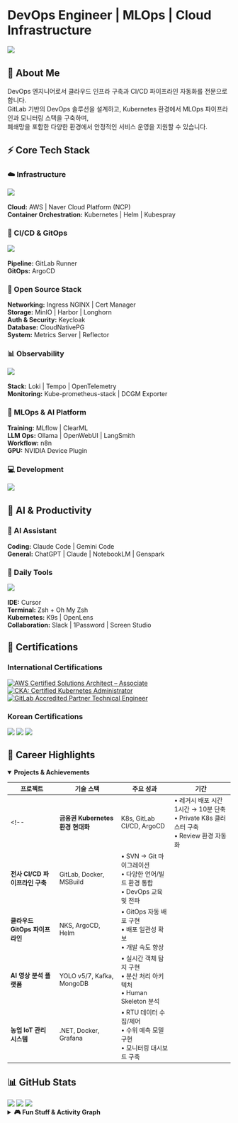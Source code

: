 # DevOps Engineer | MLOps | Cloud Infrastructure

![](https://komarev.com/ghpvc/?username=pghoya2956&style=flat-square&color=blue)

## 👋 About Me

DevOps 엔지니어로서 클라우드 인프라 구축과 CI/CD 파이프라인 자동화를 전문으로 합니다.  
GitLab 기반의 DevOps 솔루션을 설계하고, Kubernetes 환경에서 MLOps 파이프라인과 모니터링 스택을 구축하며,  
폐쇄망을 포함한 다양한 환경에서 안정적인 서비스 운영을 지원할 수 있습니다.

## ⚡ Core Tech Stack

### ☁️ Infrastructure
<img src="https://skillicons.dev/icons?i=aws,docker,kubernetes,terraform" />

**Cloud:** AWS | Naver Cloud Platform (NCP)  
**Container Orchestration:** Kubernetes | Helm | Kubespray

### 🚀 CI/CD & GitOps
<img src="https://skillicons.dev/icons?i=gitlab" />

**Pipeline:** GitLab Runner  
**GitOps:** ArgoCD

### 🔧 Open Source Stack
**Networking:** Ingress NGINX | Cert Manager  
**Storage:** MinIO | Harbor | Longhorn  
**Auth & Security:** Keycloak  
**Database:** CloudNativePG  
**System:** Metrics Server | Reflector

### 📊 Observability
<img src="https://skillicons.dev/icons?i=prometheus,grafana" />

**Stack:** Loki | Tempo | OpenTelemetry  
**Monitoring:** Kube-prometheus-stack | DCGM Exporter

### 🤖 MLOps & AI Platform
**Training:** MLflow | ClearML  
**LLM Ops:** Ollama | OpenWebUI | LangSmith  
**Workflow:** n8n  
**GPU:** NVIDIA Device Plugin

### 💻 Development
<img src="https://skillicons.dev/icons?i=python,cs,bash,linux" />

## 🤖 AI & Productivity

### 🧠 AI Assistant
**Coding:** Claude Code | Gemini Code  
**General:** ChatGPT | Claude | NotebookLM | Genspark  

### 🔧 Daily Tools
<img src="https://skillicons.dev/icons?i=vscode,vim,notion" />

**IDE:** Cursor  
**Terminal:** Zsh + Oh My Zsh  
**Kubernetes:** K9s | OpenLens  
**Collaboration:** Slack | 1Password | Screen Studio

## 📜 Certifications

### International Certifications
<div align="left">
  <a href="https://www.credly.com/badges/fb7b66e0-bc45-4b52-94d9-3fd4353135fd">
    <img src="https://images.credly.com/size/110x110/images/0e284c3f-5164-4b21-8660-0d84737941bc/image.png" alt="AWS Certified Solutions Architect – Associate" width="100" />
  </a>
  <a href="https://www.credly.com/badges/17c631c3-44d2-4670-b27f-a5c7e696fbff">
    <img src="https://images.credly.com/size/110x110/images/8b8ed108-e77d-4396-ac59-2504583b9d54/cka_from_cncfsite__281_29.png" alt="CKA: Certified Kubernetes Administrator" width="100" />
  </a>
  <a href="https://www.credly.com/badges/fd23f25b-6ad9-4474-962d-38a178f79cca">
    <img src="https://images.credly.com/size/110x110/images/d8750433-c4c3-4e7e-bafd-787b4106c78b/image.png" alt="GitLab Accredited Partner Technical Engineer" width="100" />
  </a>
</div>

### Korean Certifications
<img src="https://img.shields.io/badge/정보처리기사-0052CC?style=for-the-badge&logo=github&logoColor=white" />
<img src="https://img.shields.io/badge/네트워크관리사 2급-0066CC?style=for-the-badge" />
<img src="https://img.shields.io/badge/리눅스마스터 2급-CC0033?style=for-the-badge&logo=linux&logoColor=white" />

## 🏢 Career Highlights

<details open>
<summary><b>Projects & Achievements</b></summary>

| 프로젝트 | 기술 스택 | 주요 성과 | 기간 |
|----------|-----------|-----------|------|
<!-- | **금융권 Kubernetes 환경 현대화** | K8s, GitLab CI/CD, ArgoCD | • 레거시 배포 시간 1시간 → 10분 단축<br/>• Private K8s 클러스터 구축<br/>• Review 환경 자동화 | |
| **전사 CI/CD 파이프라인 구축** | GitLab, Docker, MSBuild | • SVN → Git 마이그레이션<br/>• 다양한 언어/빌드 환경 통합<br/>• DevOps 교육 및 전파 | |
| **클라우드 GitOps 파이프라인** | NKS, ArgoCD, Helm | • GitOps 자동 배포 구현<br/>• 배포 일관성 확보<br/>• 개발 속도 향상 | |
| **AI 영상 분석 플랫폼** | YOLO v5/7, Kafka, MongoDB | • 실시간 객체 탐지 구현<br/>• 분산 처리 아키텍처<br/>• Human Skeleton 분석 | |
| **농업 IoT 관리 시스템** | .NET, Docker, Grafana | • RTU 데이터 수집/제어<br/>• 수위 예측 모델 구현<br/>• 모니터링 대시보드 구축 | | -->

</details>
</details>

## 📊 GitHub Stats

<img height="180em" src="https://github-readme-stats.vercel.app/api?username=pghoya2956&show_icons=true&hide_border=true&theme=tokyonight&rank_icon=github" />
<img height="180em" src="https://github-readme-stats.vercel.app/api/top-langs/?username=pghoya2956&layout=compact&hide_border=true&theme=tokyonight" />

<img src="https://github-readme-streak-stats.herokuapp.com/?user=pghoya2956&hide_border=true&theme=tokyonight" />

<details>
<summary><b>🎮 Fun Stuff & Activity Graph</b></summary>
<br/>
<img src="https://raw.githubusercontent.com/pghoya2956/pghoya2956/main/output/snake.svg" />
<br/><br/>
<img src="https://github-readme-activity-graph.vercel.app/graph?username=pghoya2956&bg_color=0d1117&color=7aa2f7&line=7dcfff&point=d5a3ff&hide_border=true" />
</details>
